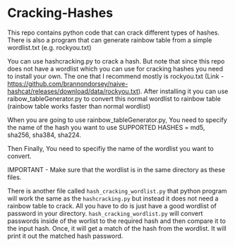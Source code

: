 # Cracking-Hashes
This repo contains python code that can crack different types of hashes. There is also a program that can generate rainbow table from a simple wordlist.txt (e.g. rockyou.txt)

You can use hashcracking.py to crack a hash. But note that since this repo does not have a wordlist which you can use for cracking hashes you need to install your own. The one that I recommend mostly is rockyou.txt (Link - https://github.com/brannondorsey/naive-hashcat/releases/download/data/rockyou.txt).
After installing it you can use raibow_tableGenerator.py to convert this normal wordlist to rainbow table (rainbow table works faster than normal wordlist)

When you are going to use rainbow_tableGenerator.py, You need to specify the name of the hash you want to use
SUPPORTED HASHES = md5, sha256, sha384, sha224.

Then Finally, You need to specifiy the name of the wordlist you want to convert. 

IMPORTANT - Make sure that the wordlist is in the same directory as these files. 

There is another file called `hash_cracking_wordlist.py` that python program will work the same as the `hashcracking.py` but instead it does not need a rainbow table to crack. All you have to do is just have a good wordlist of password in your directory. `hash_cracking_wordlist.py` will convert passwords inside of the worlist to the required hash and then compare it to the input hash. Once, it will get a match of the hash from the wordlist. It will print it out the matched hash password.
